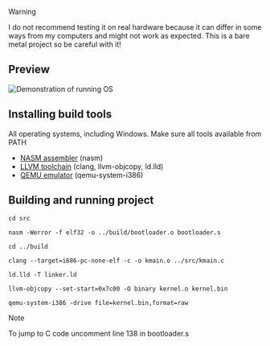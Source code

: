 > [!WARNING]  
> I do not recommend testing it on real hardware because it can differ in some ways from my computers and might not work as expected. This is a bare metal project so be careful with it!  
## Preview
![Demonstration of running OS](preview.png)
## Installing build tools
All operating systems, including Windows. Make sure all tools available from PATH
 - [NASM assembler](https://nasm.us/) (nasm)
 - [LLVM toolchain](https://releases.llvm.org/) (clang, llvm-objcopy, ld.lld)
 - [QEMU emulator](https://www.qemu.org/download/) (qemu-system-i386)
## Building and running project
```
cd src
```
```
nasm -Werror -f elf32 -o ../build/bootloader.o bootloader.s
```
```
cd ../build
```
```
clang --target=i686-pc-none-elf -c -o kmain.o ../src/kmain.c
```
```
ld.lld -T linker.ld
```
```
llvm-objcopy --set-start=0x7c00 -O binary kernel.o kernel.bin
```
```
qemu-system-i386 -drive file=kernel.bin,format=raw
```
> [!NOTE]  
> To jump to C code uncomment line 138 in bootloader.s
